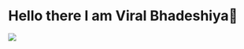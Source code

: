 # Hello there I am Viral Bhadeshiya👋

![](https://github.com/halfrost/halfrost/blob/master/icons/header_.png)

